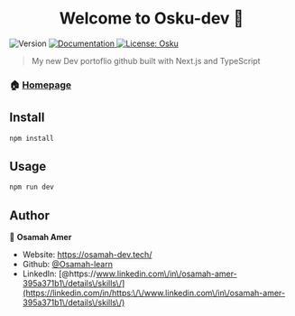 
<h1 align="center">Welcome to Osku-dev 👋</h1>
<p>
  <img alt="Version" src="https://img.shields.io/badge/version-0.1.0-blue.svg?cacheSeconds=2592000" />
  <a href="https://nextjs.org/docs" target="_blank">
    <img alt="Documentation" src="https://img.shields.io/badge/documentation-yes-brightgreen.svg" />
  </a>
  <a href="#" target="_blank">
    <img alt="License: Osku" src="https://img.shields.io/badge/License-Osku-yellow.svg" />
  </a>
</p>

> My new Dev portoflio github built with Next.js and TypeScript

### 🏠 [Homepage](https://osamah-dev.tech/)

## Install

```sh
npm install
```

## Usage

```sh
npm run dev
```

## Author

👤 **Osamah Amer**

* Website: https://osamah-dev.tech/
* Github: [@Osamah-learn](https://github.com/Osamah-learn)
* LinkedIn: [@https:\/\/www.linkedin.com\/in\/osamah-amer-395a371b1\/details\/skills\/](https://linkedin.com/in/https:\/\/www.linkedin.com\/in\/osamah-amer-395a371b1\/details\/skills\/)

